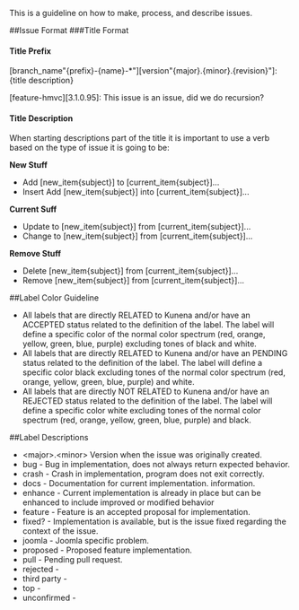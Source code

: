 This is a guideline on how to make, process, and describe issues.

##Issue Format
###Title Format
#### Title Prefix
[branch_name"{prefix}-{name}-*"][version"{major}.{minor}.{revision}"]: {title description}

[feature-hmvc][3.1.0.95]: This issue is an issue, did we do recursion?

#### Title Description

When starting descriptions part of the title it is important to use a verb based on the type of issue it is going to be:

**New Stuff**
* Add [new_item{subject}] to [current_item{subject}]...
* Insert Add [new_item{subject}] into [current_item{subject}]...

**Current Suff**
* Update to [new_item{subject}] from [current_item{subject}]...
* Change to [new_item{subject}] from [current_item{subject}]...

**Remove Stuff**
* Delete [new_item{subject}] from [current_item{subject}]...
* Remove [new_item{subject}] from [current_item{subject}]...

##Label Color Guideline
* All labels that are directly RELATED to Kunena and/or have an ACCEPTED status related to the definition of the label. The label will define a specific color of the normal color spectrum (red, orange, yellow, green, blue, purple) excluding tones of black and white.
* All labels that are directly RELATED to Kunena and/or have an PENDING status related to the definition of the label. The label will define a specific color black excluding tones of the normal color spectrum (red, orange, yellow, green, blue, purple) and white.
* All labels that are directly NOT RELATED to Kunena and/or have an REJECTED status related to the definition of the label.  The label will define a specific color white excluding tones of the normal color spectrum (red, orange, yellow, green, blue, purple) and black.

##Label Descriptions
* \<major\>.\<minor\> Version when the issue was originally created.
* bug - Bug in implementation, does not always return expected behavior.
* crash - Crash in implementation, program does not exit correctly.
* docs - Documentation for current implementation.
information.
* enhance - Current implementation is already in place but can be enhanced to include improved or modified behavior 
* feature - Feature is an accepted proposal for implementation.
* fixed? - Implementation is available, but is the issue fixed regarding the context of the issue.
* joomla - Joomla specific problem.
* proposed - Proposed feature implementation.
* pull - Pending pull request.
* rejected - 
* third party - 
* top -
* unconfirmed - 
